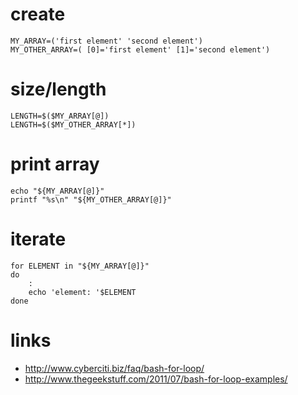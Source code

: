 # create

```
MY_ARRAY=('first element' 'second element')
MY_OTHER_ARRAY=( [0]='first element' [1]='second element')
```

# size/length

```
LENGTH=$($MY_ARRAY[@])
LENGTH=$($MY_OTHER_ARRAY[*])
```

# print array

```
echo "${MY_ARRAY[@]}"
printf "%s\n" "${MY_OTHER_ARRAY[@]}"
```

# iterate

```
for ELEMENT in "${MY_ARRAY[@]}"
do
    :
    echo 'element: '$ELEMENT
done
```

# links

* http://www.cyberciti.biz/faq/bash-for-loop/
* http://www.thegeekstuff.com/2011/07/bash-for-loop-examples/
